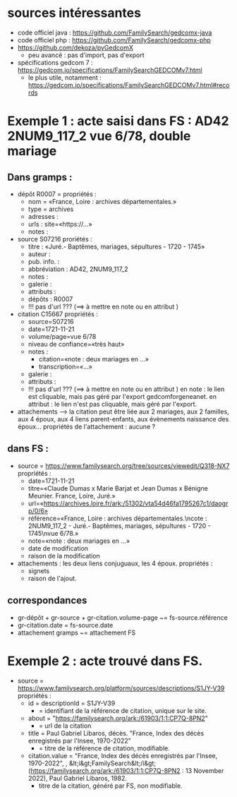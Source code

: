 
# sources intéressantes
* code officiel java : https://github.com/FamilySearch/gedcomx-java
* code officiel php : https://github.com/FamilySearch/gedcomx-php
* https://github.com/dekoza/pyGedcomX
  * peu avancé : pas d\'import, pas d\'export
* spécifications gedcom 7 : https://gedcom.io/specifications/FamilySearchGEDCOMv7.html
  * le plus utile, notamment : https://gedcom.io/specifications/FamilySearchGEDCOMv7.html#records

# Exemple 1 : acte saisi dans FS : AD42 2NUM9_117_2 vue 6/78, double mariage
## Dans gramps :
* dépôt R0007 =
  propriétés :
  * nom = «France, Loire : archives départementales.»
  * type = archives
  * adresses : 
  * urls : site=«https://…»
  * notes :
* source S07216 
  proriétés :
  * titre : «Juré.- Baptêmes, mariages, sépultures - 1720 - 1745»
  * auteur :
  * pub. info. :
  * abbréviation : AD42, 2NUM9_117_2
  * notes : 
  * galerie :
  * attributs :
  * dépôts : R0007
  * !!! pas d'url ??? (==> à mettre en note ou en attribut )
* citation C15667
  propriétés :
  * source=S07216
  * date=1721-11-21
  * volume/page=vue 6/78
  * niveau de confiance=«très haut»
  * notes :
    * citation=«note : deux mariages en …»
    * transcription=«…»
  * galerie :
  * attributs :
  * !!! pas d'url ??? (==> à mettre en note ou en attribut )
     en note : le lien est cliquable, mais pas géré par l'export gedcomforgeneanet.
     en attribut : le lien n'est pas cliquable, mais géré par l'export.
* attachements
  --> la citation peut être liée aux 2 mariages, aux 2 familles, aux 4 époux, aux 4 liens parent-enfants, aux évènements naissance des époux…
  propriétés de l'attachement : aucune ?
## dans FS :
* source = https://www.familysearch.org/tree/sources/viewedit/Q318-NX7
  propriétés :
  * date=1721-11-21
  * titre=«Claude Dumas x Marie Barjat et Jean Dumas x Bénigne Meunier. France, Loire, Juré.»
  * url=«https://archives.loire.fr/ark:/51302/vta54d46fa1795267c1/daogrp/0/6»
  * référence=«France, Loire : archives départementales.\ncote : 2NUM9_117_2 - Juré.- Baptêmes, mariages, sépultures - 1720 - 1745\nvue 6/78.»
  * note=«note : deux mariages en …»
  * date de modification
  * raison de la modification
* attachements : les deux liens conjuguaux, les 4 époux.
  propriétés :
  * signets
  * raison de l'ajout.
## correspondances
* gr-dépôt + gr-source + gr-citation.volume-page ~= fs-source.référence
* gr-citation.date = fs-source.date
* attachement gramps ~= attachement FS


# Exemple 2 : acte trouvé dans FS.
* source = https://www.familysearch.org/platform/sources/descriptions/S1JY-V39
  propriétés :
  * id = descriptionId = S1JY-V39 
    * = identifiant de la référence de citation, unique sur le site.
  * about = "https://familysearch.org/ark:/61903/1:1:CP7Q-8PN2"
    * = url de la citation
  * title = Paul Gabriel Libaros, décès. "France, Index des décès enregistrés par l'Insee, 1970-2022"
    * = titre de la référence de citation, modifiable.
  * citation.value = "France, Index des décès enregistrés par l'Insee, 1970-2022", , &amp;lt;i&amp;gt;FamilySearch&amp;lt;/i&amp;gt; (https://familysearch.org/ark:/61903/1:1:CP7Q-8PN2 : 13 November 2022), Paul Gabriel Libaros, 1982.
    * titre de la citation, généré par FS, non modifiable.

